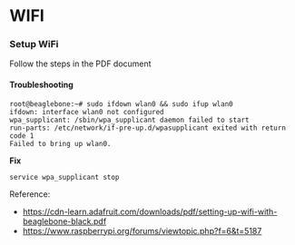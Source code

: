 # WIFI

### Setup WiFi

Follow the steps in the PDF document

#### Troubleshooting

    root@beaglebone:~# sudo ifdown wlan0 && sudo ifup wlan0
    ifdown: interface wlan0 not configured
    wpa_supplicant: /sbin/wpa_supplicant daemon failed to start
    run-parts: /etc/network/if-pre-up.d/wpasupplicant exited with return code 1
    Failed to bring up wlan0.

**Fix**

    service wpa_supplicant stop

Reference: 
 * https://cdn-learn.adafruit.com/downloads/pdf/setting-up-wifi-with-beaglebone-black.pdf
 * https://www.raspberrypi.org/forums/viewtopic.php?f=6&t=5187
